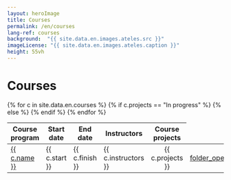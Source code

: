 ```yaml
---
layout: heroImage
title: Courses
permalink: /en/courses
lang-ref: courses
background:  "{{ site.data.en.images.ateles.src }}"
imageLicense: "{{ site.data.en.images.ateles.caption }}"
height: 55vh
---
```


<link rel="stylesheet" href="https://fonts.googleapis.com/css2?family=Material+Symbols+Outlined:opsz,wght,FILL,GRAD@20..48,100..700,0..1,-50..200&icon_names=folder_open" />

# Courses

<style>
a, .material-symbols-outlined {
  color: "#ff5100";
  font-variation-settings:
  'FILL' 0,
  'wght' 400,
  'GRAD' 0,
  'opsz' 24
}

</style>

<table>
  <thead>
    <tr>
      <th>Course program</th>
      <th style="text-align: center;">Start date</th>
      <th style="text-align: center;">End date</th>
      <th>Instructors</th>
      <th style="text-align: center;">Course projects</th>
    </tr>
  </thead>
  <tbody>
    {% for c in site.data.en.courses %}
    <tr>
      <td><a href="{{ c.program }}">{{ c.name }}</a></td>
      <td>{{ c.start }}</td>
      <td>{{ c.finish }}</td>
      <td>{{ c.instructors }}</td>
      {% if c.projects == "In progress" %}
        <td style="text-align: center;">{{ c.projects }}</td>
      {% else %}
        <td style="text-align: center;">
          <a href="{{ curso.proyectos }}" class="material-symbols-outlined">folder_open</a>
        </td>
      {% endif %}
    </tr>
    {% endfor %}
  </tbody>
</table>